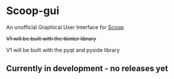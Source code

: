 # Scoop-gui
An unofficial Graphical User Interface for [Scoop](https://scoop.sh/)

~~V1 will be built with the tkinter library~~

V1 will be built with the pyqt and pyside library

## Currently in development - no releases yet
